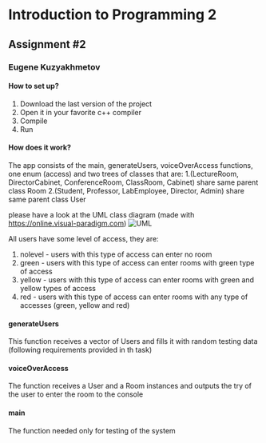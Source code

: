 # Introduction to Programming 2
## Assignment #2
### Eugene Kuzyakhmetov

#### How to set up?

1. Download the last version of the project
2. Open it in your favorite c++ compiler
3. Compile
4. Run

#### How does it work?

The app consists of the main, generateUsers, voiceOverAccess functions, one enum (access) and two trees of classes that are:
1.(LectureRoom, DirectorCabinet, ConferenceRoom, ClassRoom, Cabinet) share same parent class Room
2.(Student, Professor, LabEmployee, Director, Admin) share same parent class User

please have a look at the UML class diagram (made with https://online.visual-paradigm.com)
![UML](https://github.com/eukuz/PSS2HW2/blob/master/UML.png "UML")

All users have some level of access, they are:
1. nolevel - users with this type of access can enter no room
2. green - users with this type of access can enter rooms with green type of access
3. yellow - users with this type of access can enter rooms with green and yellow types of access
4. red  - users with this type of access can enter rooms with any type of accesses (green, yellow and red) 

#### generateUsers
This function receives a vector of Users and fills it with random testing data 
(following requirements provided in th task)

#### voiceOverAccess
The function receives a User and a Room instances and outputs the try of the user to enter the room to the console

#### main
The function needed only for testing of the system

